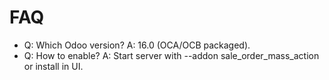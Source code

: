 # FAQ

- Q: Which Odoo version? A: 16.0 (OCA/OCB packaged).
- Q: How to enable? A: Start server with --addon sale_order_mass_action or install in UI.
